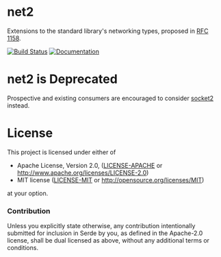 # net2

Extensions to the standard library's networking types, proposed in [RFC 1158][rfc].

[rfc]: https://github.com/alexcrichton/rfcs/blob/net2.1/text/0000-io-net-2.1.md

[![Build Status](https://github.com/deprecrated/net2-rs/workflows/CI/badge.svg)](https://github.com/deprecrated/net2-rs/actions?query=workflow%3ACI+branch%3Amaster)
[![Documentation](https://docs.rs/net2/badge.svg?version=0.2)](https://docs.rs/net2/~0.2)

# net2 is Deprecated

Prospective and existing consumers are encouraged to consider
[socket2](https://crates.io/crates/socket2) instead.


# License

This project is licensed under either of

 * Apache License, Version 2.0, ([LICENSE-APACHE](LICENSE-APACHE) or
   http://www.apache.org/licenses/LICENSE-2.0)
 * MIT license ([LICENSE-MIT](LICENSE-MIT) or
   http://opensource.org/licenses/MIT)

at your option.

### Contribution

Unless you explicitly state otherwise, any contribution intentionally submitted
for inclusion in Serde by you, as defined in the Apache-2.0 license, shall be
dual licensed as above, without any additional terms or conditions.
